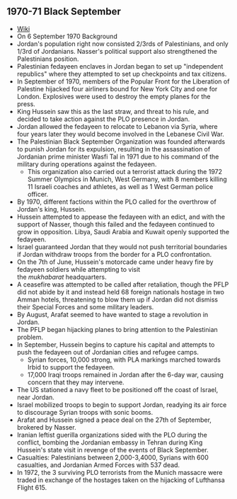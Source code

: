 ## 1970-71 Black September
- [Wiki](https://en.wikipedia.org/wiki/Black_September)
- On 6 September 1970
Background
- Jordan's population right now consisted 2/3rds of Palestinians, and only 1/3rd of Jordanians. Nasser's political support also strengthened the Palestinians position.
- Palestinian fedayeen enclaves in Jordan began to set up "independent republics" where they attempted to set up checkpoints and tax citizens.
- In September of 1970, members of the Popular Front for the Liberation of Palestine hijacked four airliners bound for New York City and one for London. Explosives were used to destroy the empty planes for the press.
- King Hussein saw this as the last straw, and threat to his rule, and decided to take action against the PLO presence in Jordan.
- Jordan allowed the fedayeen to relocate to Lebanon via Syria, where four years later they would become involved in the Lebanese Civil War.
- The Palestinian Black September Organization was founded afterwards to punish Jordan for its expulsion, resulting in the assassination of Jordanian prime minister Wasfi Tal in 1971 due to his command of the military during operations against the fedayeen.
    - This organization also carried out a terrorist attack during the 1972 Summer Olympics in Munich, West Germany, with 8 members killing 11 Israeli coaches and athletes, as well as 1 West German police officer.
- By 1970, different factions within the PLO called for the overthrow of Jordan's king, Hussein.
- Hussein attempted to appease the fedayeen with an edict, and with the support of Nasser, though this failed and the fedayeen continued to grow in opposition. Libya, Saudi Arabia and Kuwait openly supported the fedayeen.
- Israel guaranteed Jordan that they would not push territorial boundaries if Jordan withdraw troops from the border for a PLO confrontation.
- On the 7th of June, Hussein's motorcade came under heavy fire by fedayeen soldiers while attempting to visit the _mukhabarat_ headquarters.
- A ceasefire was attempted to be called after retaliation, though the PFLP did not abide by it and instead held 68 foreign nationals hostage in two Amman hotels, threatening to blow them up if Jordan did not dismiss their Special Forces and some military leaders.
- By August, Arafat seemed to have wanted to stage a revolution in Jordan.
- The PFLP began hijacking planes to bring attention to the Palestinian problem.
- In September, Hussein begins to capture his capital and attempts to push the fedayeen out of Jordanian cities and refugee camps.
    - Syrian forces, 10,000 strong, with PLA markings marched towards Irbid to support the fedayeen.
    - 17,000 Iraqi troops remained in Jordan after the 6-day war, causing concern that they may intervene.
- The US stationed a navy fleet to be positioned off the coast of Israel, near Jordan.
- Israel mobilized troops to begin to support Jordan, readying its air force to discourage Syrian troops with sonic booms.
- Arafat and Hussein signed a peace deal on the 27th of September, brokered by Nasser.
- Iranian leftist guerilla organizations sided with the PLO during the conflict, bombing the Jordanian embassy in Tehran during King Hussein's state visit in revenge of the events of Black September.
- Casualties: Palestinians between 2,000-3,4000, Syrians with 600 casualties, and Jordanian Armed Forces with 537 dead.
- In 1972, the 3 surviving PLO terrorists from the Munich massacre were traded in exchange of the hostages taken on the hijacking of Lufthansa Flight 615.